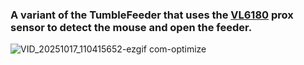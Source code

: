 ### A variant of the TumbleFeeder that uses the [VL6180](https://www.adafruit.com/product/3316) prox sensor to detect the mouse and open the feeder.

![VID_20251017_110415652-ezgif com-optimize](https://github.com/user-attachments/assets/60391406-f48c-4552-ad4c-19413c7706aa)
